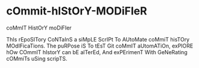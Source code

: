 # cOmmit-hIStOrY-MODiFIeR
coMmIT HistOrY moDiFIer

ThIs rEpoSITory CoNTaInS a siMpLE ScrIPt To AUtoMate coMmiT hisTOry MOdIFicaTions. The puRPose iS To tEsT Git coMmIT aUtomATiOn, exPlORE hOw COmmIT hIstorY can bE alTerEd, And exPErimenT With GeNeRating cOMmiTs uSing scripTS.
